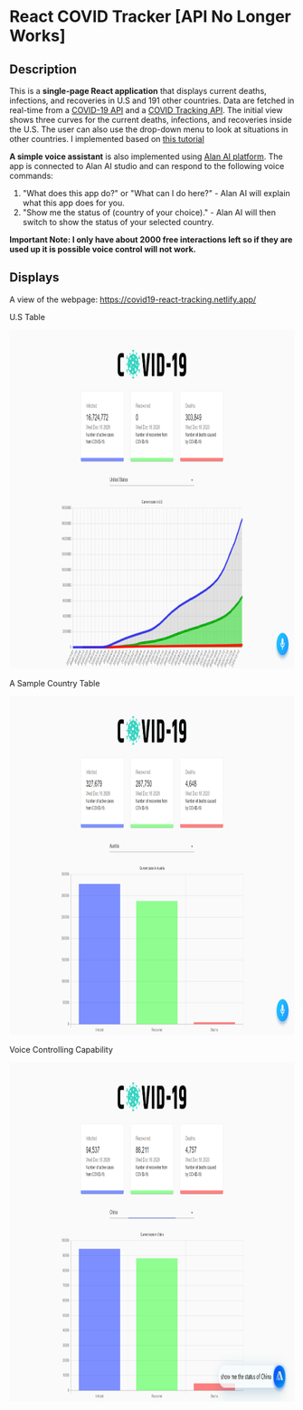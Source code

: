 # React COVID Tracker [API No Longer Works]

## Description
This is a **single-page React application** that displays current deaths, infections, and recoveries in U.S and 191 other countries. Data are fetched in real-time from a [COVID-19 API](https://github.com/mathdroid/covid-19-api) and a [COVID Tracking API](https://covidtracking.com/data/api). The initial view shows three curves for the current deaths, infections, and recoveries inside the U.S. The user can also use the drop-down menu to look at situations in other countries. I implemented based on [this tutorial](https://www.youtube.com/watch?v=khJlrj3Y6Ls&t=4212s)

**A simple voice assistant** is also implemented using [Alan AI platform](https://alan.app/). The app is connected to Alan AI studio and can respond to the following voice commands:

1. "What does this app do?" or "What can I do here?"  -  Alan AI will explain what this app does for you.
2. "Show me the status of (country of your choice)."  -  Alan AI will then switch to show the status of your selected country. 

**Important Note: I only have about 2000 free interactions left so if they are used up it is possible voice control will not work.**

## Displays

A view of the webpage: https://covid19-react-tracking.netlify.app/

<p align="left">U.S Table</p>

<p align="center">
  <img width="1000" height="600" src="https://github.com/RandomY-2/React_COVID_Tracker/blob/master/images/US_Results.png">
</p>

<p align="left">A Sample Country Table</p>

<p align="center">
  <img width="1000" height="600" src="https://github.com/RandomY-2/React_COVID_Tracker/blob/master/images/Different_Country.png">
</p>

<p align="left">Voice Controlling Capability</p>

<p align="center">
  <img width="1000" height="600" src="https://github.com/RandomY-2/React_COVID_Tracker/blob/master/images/Voice_Control.png">
</p>




